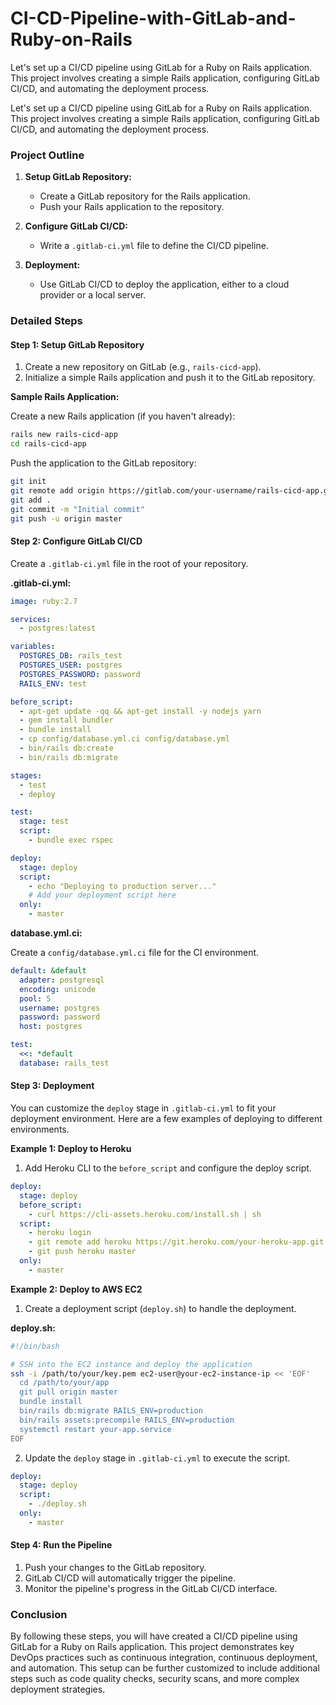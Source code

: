 # CI-CD-Pipeline-with-GitLab-and-Ruby-on-Rails
Let's set up a CI/CD pipeline using GitLab for a Ruby on Rails application. This project involves creating a simple Rails application, configuring GitLab CI/CD, and automating the deployment process.



Let's set up a CI/CD pipeline using GitLab for a Ruby on Rails application. This project involves creating a simple Rails application, configuring GitLab CI/CD, and automating the deployment process.

### Project Outline

1. **Setup GitLab Repository:**
   - Create a GitLab repository for the Rails application.
   - Push your Rails application to the repository.

2. **Configure GitLab CI/CD:**
   - Write a `.gitlab-ci.yml` file to define the CI/CD pipeline.

3. **Deployment:**
   - Use GitLab CI/CD to deploy the application, either to a cloud provider or a local server.

### Detailed Steps

#### Step 1: Setup GitLab Repository

1. Create a new repository on GitLab (e.g., `rails-cicd-app`).
2. Initialize a simple Rails application and push it to the GitLab repository.

**Sample Rails Application:**

Create a new Rails application (if you haven't already):

```sh
rails new rails-cicd-app
cd rails-cicd-app
```

Push the application to the GitLab repository:

```sh
git init
git remote add origin https://gitlab.com/your-username/rails-cicd-app.git
git add .
git commit -m "Initial commit"
git push -u origin master
```

#### Step 2: Configure GitLab CI/CD

Create a `.gitlab-ci.yml` file in the root of your repository.

**.gitlab-ci.yml:**

```yaml
image: ruby:2.7

services:
  - postgres:latest

variables:
  POSTGRES_DB: rails_test
  POSTGRES_USER: postgres
  POSTGRES_PASSWORD: password
  RAILS_ENV: test

before_script:
  - apt-get update -qq && apt-get install -y nodejs yarn
  - gem install bundler
  - bundle install
  - cp config/database.yml.ci config/database.yml
  - bin/rails db:create
  - bin/rails db:migrate

stages:
  - test
  - deploy

test:
  stage: test
  script:
    - bundle exec rspec

deploy:
  stage: deploy
  script:
    - echo "Deploying to production server..."
    # Add your deployment script here
  only:
    - master
```

**database.yml.ci:**

Create a `config/database.yml.ci` file for the CI environment.

```yaml
default: &default
  adapter: postgresql
  encoding: unicode
  pool: 5
  username: postgres
  password: password
  host: postgres

test:
  <<: *default
  database: rails_test
```

#### Step 3: Deployment

You can customize the `deploy` stage in `.gitlab-ci.yml` to fit your deployment environment. Here are a few examples of deploying to different environments.

**Example 1: Deploy to Heroku**

1. Add Heroku CLI to the `before_script` and configure the deploy script.

```yaml
deploy:
  stage: deploy
  before_script:
    - curl https://cli-assets.heroku.com/install.sh | sh
  script:
    - heroku login
    - git remote add heroku https://git.heroku.com/your-heroku-app.git
    - git push heroku master
  only:
    - master
```

**Example 2: Deploy to AWS EC2**

1. Create a deployment script (`deploy.sh`) to handle the deployment.

**deploy.sh:**

```sh
#!/bin/bash

# SSH into the EC2 instance and deploy the application
ssh -i /path/to/your/key.pem ec2-user@your-ec2-instance-ip << 'EOF'
  cd /path/to/your/app
  git pull origin master
  bundle install
  bin/rails db:migrate RAILS_ENV=production
  bin/rails assets:precompile RAILS_ENV=production
  systemctl restart your-app.service
EOF
```

2. Update the `deploy` stage in `.gitlab-ci.yml` to execute the script.

```yaml
deploy:
  stage: deploy
  script:
    - ./deploy.sh
  only:
    - master
```

#### Step 4: Run the Pipeline

1. Push your changes to the GitLab repository.
2. GitLab CI/CD will automatically trigger the pipeline.
3. Monitor the pipeline's progress in the GitLab CI/CD interface.

### Conclusion

By following these steps, you will have created a CI/CD pipeline using GitLab for a Ruby on Rails application. This project demonstrates key DevOps practices such as continuous integration, continuous deployment, and automation. This setup can be further customized to include additional steps such as code quality checks, security scans, and more complex deployment strategies.
